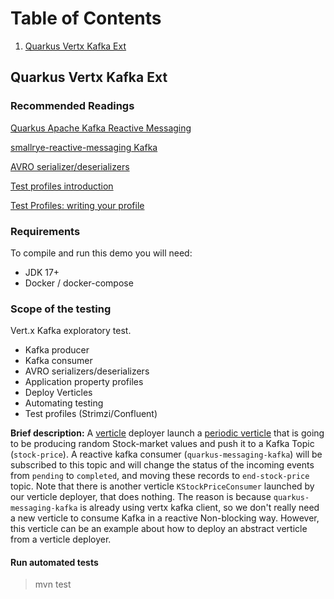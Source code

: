 # Table of Contents
1. [Quarkus Vertx Kafka Ext](#quarkus-vertx-kafka-ext)

## Quarkus Vertx Kafka Ext

### Recommended Readings

[Quarkus Apache Kafka Reactive Messaging](https://quarkus.io/guides/kafka)

[smallrye-reactive-messaging Kafka](https://smallrye.io/smallrye-reactive-messaging/smallrye-reactive-messaging/2/kafka/kafka.html)

[AVRO serializer/deserializers](https://smallrye.io/smallrye-reactive-messaging/smallrye-reactive-messaging/2.2/kafka/kafka.html#kafka-avro-configuration)

[Test profiles introduction](https://quarkus.io/blog/quarkus-test-profiles/)

[Test Profiles: writing your profile](https://quarkus.io/guides/getting-started-testing#writing-a-profile)

### Requirements

To compile and run this demo you will need:

- JDK 17+
- Docker / docker-compose

### Scope of the testing

Vert.x Kafka exploratory test. 
* Kafka producer
* Kafka consumer
* AVRO serializers/deserializers
* Application property profiles
* Deploy Verticles
* Automating testing
* Test profiles (Strimzi/Confluent)

**Brief description:** A [verticle][1] deployer launch a [periodic verticle][2] that is going to be producing random Stock-market values and push it to a Kafka Topic (`stock-price`). 
A reactive kafka consumer (`quarkus-messaging-kafka`) will be subscribed to this topic and will change the status of the incoming events from `pending` to `completed`, and moving these records to `end-stock-price` topic. 
Note that there is another verticle `KStockPriceConsumer` launched by our verticle deployer, that does nothing. The reason is because `quarkus-messaging-kafka` is already using vertx kafka client, 
so we don't really need a new verticle to consume Kafka in a reactive Non-blocking way. However, this verticle can be an example about how to deploy an abstract verticle from a verticle deployer.   
 
 [1]: https://vertx.io/docs/vertx-core/java/#_verticles
 [2]: https://vertx.io/docs/vertx-core/java/#_executing_periodic_and_delayed_actions

#### Run automated tests
> mvn test
